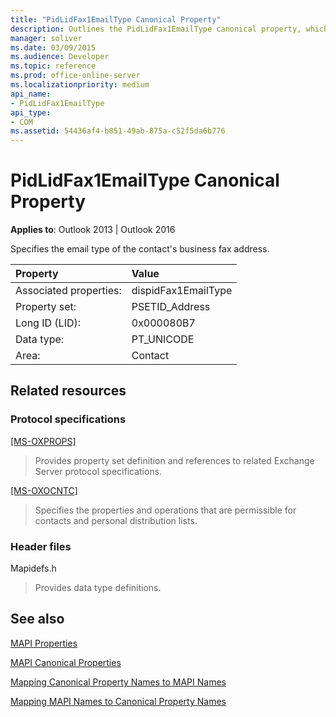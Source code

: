 ```yaml
---
title: "PidLidFax1EmailType Canonical Property"
description: Outlines the PidLidFax1EmailType canonical property, which specifies the email type of the contact's business fax address.
manager: soliver
ms.date: 03/09/2015
ms.audience: Developer
ms.topic: reference
ms.prod: office-online-server
ms.localizationpriority: medium
api_name:
- PidLidFax1EmailType
api_type:
- COM
ms.assetid: 54436af4-b851-49ab-875a-c52f5da6b776
---
```


# PidLidFax1EmailType Canonical Property

  
  
**Applies to**: Outlook 2013 | Outlook 2016 
  
Specifies the email type of the contact's business fax address.
  
|Property |Value |
|:-----|:-----|
|Associated properties:  <br/> |dispidFax1EmailType  <br/> |
|Property set:  <br/> |PSETID_Address  <br/> |
|Long ID (LID):  <br/> |0x000080B7  <br/> |
|Data type:  <br/> |PT_UNICODE  <br/> |
|Area:  <br/> |Contact  <br/> |
   
## Related resources

### Protocol specifications

[[MS-OXPROPS]](https://msdn.microsoft.com/library/f6ab1613-aefe-447d-a49c-18217230b148%28Office.15%29.aspx)
  
> Provides property set definition and references to related Exchange Server protocol specifications.
    
[[MS-OXOCNTC]](https://msdn.microsoft.com/library/9b636532-9150-4836-9635-9c9b756c9ccf%28Office.15%29.aspx)
  
> Specifies the properties and operations that are permissible for contacts and personal distribution lists.
    
### Header files

Mapidefs.h
  
> Provides data type definitions.
    
## See also



[MAPI Properties](mapi-properties.md)
  
[MAPI Canonical Properties](mapi-canonical-properties.md)
  
[Mapping Canonical Property Names to MAPI Names](mapping-canonical-property-names-to-mapi-names.md)
  
[Mapping MAPI Names to Canonical Property Names](mapping-mapi-names-to-canonical-property-names.md)

